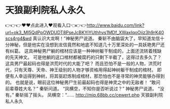 # 天狼副利院私人永久
👉👉👉♥♥点此进入♥观看入口👈👉👉http://www.baidu.com/link?url=ok3_Ml5QdPpOWDUDT8PseJcBKYiYUthhvs1MDf_XWaxIqoOiiz3h9rK40scs4rg4&wd
真认识大龙啊！”神秘男尸说道。
    秦斩不由脑袋大了，早知道龙信十分神秘，但是他实在没想到龙信竟然和地底不知道几十万里深处的一具妖艳男尸还有纠葛。
    这具神秘男尸躺的棺材应该是一种神树躯干制成的，上面还流转着残缺的先天神文。
    可是他躺的这口棺材都被腐朽的只剩下半截了，这得过去多久了？
    这具男尸最起码也得是洪荒时代的大能了吧？
    而且恐怕不是一般的人物，洪荒时代，只有天尊、天帝、神王级别的人物才够资格用得起神树躯干制成的棺材。
    即便有人幸运得到神树，将其驱赶炼制成棺材，那恐怕也不是寻常的神灵能够办得到的。
    也就是说，眼前这位神秘男尸生前最起码也得是神灵之中的无敌者！
    “敢问前辈尊姓大名？”
    秦斩问道。
    “凤横空，不知你是否听说过？”
    神秘男尸说道。
    “没有。”
    秦斩摇了摇头。
    凤横空：“……
http://mip.68bb.cc/cewert.php
天狼副利院私人永久
